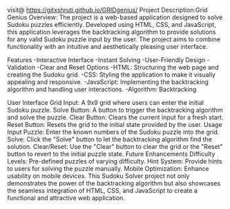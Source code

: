 visit@ https://gitxshruti.github.io/GRIDgenius/
Project Description:Grid Genius
Overview:
The project is a web-based application designed to solve Sudoku puzzles efficiently.
Developed using HTML, CSS, and JavaScript, this application leverages the backtracking algorithm to provide solutions for any valid Sudoku puzzle input by the user. 
The project aims to combine functionality with an intuitive and aesthetically pleasing user interface.

Features
-Interactive Interface
-Instant Solving
-User-Friendly Design
-Validation
-Clear and Reset Options
-HTML: Structuring the web page and creating the Sudoku grid.
-CSS: Styling the application to make it visually appealing and responsive.
-JavaScript: Implementing the backtracking algorithm and handling user interactions.
-Algorithm: Backtracking

User Interface
Grid Input: A 9x9 grid where users can enter the initial Sudoku puzzle.
Solve Button: A button to trigger the backtracking algorithm and solve the puzzle.
Clear Button: Clears the current input for a fresh start.
Reset Button: Resets the grid to the initial state provided by the user.
Usage
Input Puzzle: Enter the known numbers of the Sudoku puzzle into the grid.
Solve: Click the "Solve" button to let the backtracking algorithm find the solution.
Clear/Reset: Use the "Clear" button to clear the grid or the "Reset" button to revert to the initial puzzle state.
Future Enhancements
Difficulty Levels: Pre-defined puzzles of varying difficulty.
Hint System: Provide hints to users for solving the puzzle manually.
Mobile Optimization: Enhance usability on mobile devices.
This Sudoku Solver project not only demonstrates the power of the backtracking algorithm but also showcases the seamless integration of HTML, CSS, and JavaScript to create a functional and attractive web application.
